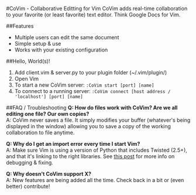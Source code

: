 #CoVim - Collaborative Editting for Vim
CoVim adds real-time collaboration to your favorite (or least favorite) text editor. Think Google Docs for Vim.

##Features
- Multiple users can edit the same document
- Simple setup & use
- Works with your existing configuration

##Hello, World(s)!
1. Add client.vim & server.py to your plugin folder (~/.vim/plugin/)
2. Open Vim
3. To start a new CoVim server: `:CoVim start [port] [name]`
4. To connect to a running server: `:CoVim connect [host address / 'localhost'] [port] [name]`

##FAQ / Troubleshooting
__Q: How do files work with CoVim? Are we all editing one file? Our own copies?__  
A: CoVim never saves a file. It simply modifies your buffer (whatever's being displayed in the window) allowing you to save a copy of the working collaboration to file anytime. 

__Q: Why do I get an import error every time I start Vim?__  
A: Make sure Vim is using a version of Python that includes Twisted (2.5+), and that it's linking to the right libraries. See [this post](https://github.com/Valloric/YouCompleteMe/issues/241) for more info on debugging & fixing.

__Q: Why doesn't CoVim support X?__  
A: New features are being added all the time. Check back in a bit or (even better) contribute!
